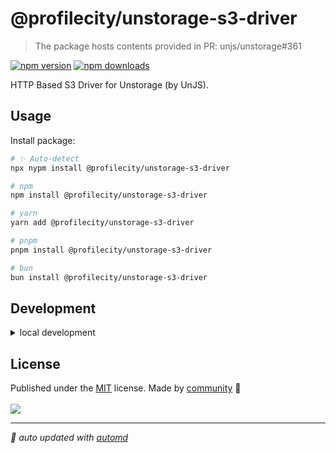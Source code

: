 # @profilecity/unstorage-s3-driver

> The package hosts contents provided in PR: unjs/unstorage#361

<!-- automd:badges color=yellow -->

[![npm version](https://img.shields.io/npm/v/@profilecity/unstorage-s3-driver?color=yellow)](https://npmjs.com/package/@profilecity/unstorage-s3-driver)
[![npm downloads](https://img.shields.io/npm/dm/@profilecity/unstorage-s3-driver?color=yellow)](https://npmjs.com/package/@profilecity/unstorage-s3-driver)

<!-- /automd -->

HTTP Based S3 Driver for Unstorage (by UnJS).

## Usage

Install package:

<!-- automd:pm-install -->

```sh
# ✨ Auto-detect
npx nypm install @profilecity/unstorage-s3-driver

# npm
npm install @profilecity/unstorage-s3-driver

# yarn
yarn add @profilecity/unstorage-s3-driver

# pnpm
pnpm install @profilecity/unstorage-s3-driver

# bun
bun install @profilecity/unstorage-s3-driver
```

<!-- /automd -->

## Development

<details>

<summary>local development</summary>

- Clone this repository
- Install latest LTS version of [Node.js](https://nodejs.org/en/)
- Enable [Corepack](https://github.com/nodejs/corepack) using `corepack enable`
- Install dependencies using `pnpm install`
- Run interactive tests using `pnpm dev`

</details>

## License

<!-- automd:contributors license=MIT -->

Published under the [MIT](https://github.com/profilecity/unstorage-s3-driver/blob/main/LICENSE) license.
Made by [community](https://github.com/profilecity/unstorage-s3-driver/graphs/contributors) 💛
<br><br>
<a href="https://github.com/profilecity/unstorage-s3-driver/graphs/contributors">
<img src="https://contrib.rocks/image?repo=profilecity/unstorage-s3-driver" />
</a>

<!-- /automd -->

<!-- automd:with-automd -->

---

_🤖 auto updated with [automd](https://automd.unjs.io)_

<!-- /automd -->